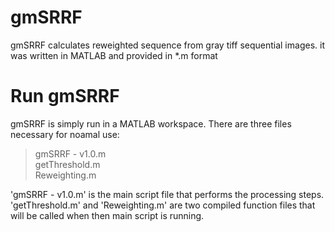 # gmSRRF
gmSRRF calculates reweighted sequence from gray tiff sequential images. it was written in MATLAB and provided in *.m format

# Run gmSRRF
gmSRRF is simply run in a MATLAB workspace. There are three files necessary for noamal use:
>gmSRRF - v1.0.m  
>getThreshold.m  
>Reweighting.m  
  
'gmSRRF - v1.0.m' is the main script file that performs the processing steps. 'getThreshold.m' and 'Reweighting.m' are two compiled function files that will be called when then main script is running.
